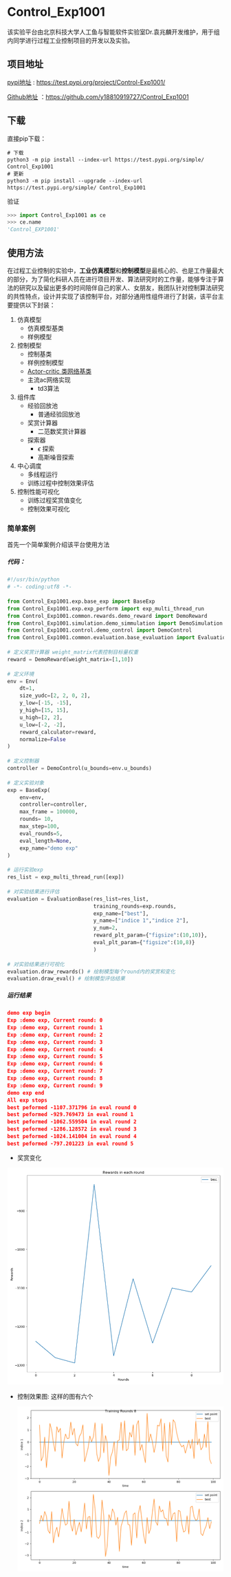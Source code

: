 # Control_Exp1001

该实验平台由北京科技大学人工鱼与智能软件实验室Dr.袁兆麟开发维护，用于组内同学进行过程工业控制项目的开发以及实验。

## 项目地址

[pypi地址](https://test.pypi.org/project/Control-Exp1001/) : https://test.pypi.org/project/Control-Exp1001/

[Github地址](https://github.com/y18810919727/Control_Exp1001) ：https://github.com/y18810919727/Control_Exp1001

## 

##  下载

直接pip下载：

```
# 下载
python3 -m pip install --index-url https://test.pypi.org/simple/ Control_Exp1001
# 更新
python3 -m pip install --upgrade --index-url https://test.pypi.org/simple/ Control_Exp1001
```

验证

```python
>>> import Control_Exp1001 as ce
>>> ce.name
'Control_EXP1001'
```



## 使用方法

在过程工业控制的实验中，**工业仿真模型**和**控制模型**是最核心的、也是工作量最大的部分，为了简化科研人员在进行项目开发、算法研究时的工作量，能够专注于算法的研究以及留出更多的时间陪伴自己的家人、女朋友，我团队针对控制算法研究的共性特点，设计并实现了该控制平台，对部分通用性组件进行了封装，该平台主要提供以下封装：

1. 仿真模型
   - 仿真模型基类
   - 样例模型
2. 控制模型
   - 控制基类
   - 样例控制模型
   - [Actor-critic 类网络基类](#ac)
   - 主流ac网络实现
     - td3算法
3. 组件库
   - 经验回放池
     - 普通经验回放池
   - 奖赏计算器
     - 二范数奖赏计算器
   - 探索器
     - $\epsilon$ 探索
     - 高斯噪音探索
4. 中心调度
   - 多线程运行
   - 训练过程中控制效果评估
5. 控制性能可视化
   - 训练过程奖赏值变化
   - 控制效果可视化



### 简单案例

首先一个简单案例介绍该平台使用方法

##### 代码：

```python
#!/usr/bin/python
# -*- coding:utf8 -*-

from Control_Exp1001.exp.base_exp import BaseExp
from Control_Exp1001.exp.exp_perform import exp_multi_thread_run
from Control_Exp1001.common.rewards.demo_reward import DemoReward
from Control_Exp1001.simulation.demo_simmulation import DemoSimulation as Env
from Control_Exp1001.control.demo_control import DemoControl
from Control_Exp1001.common.evaluation.base_evaluation import EvaluationBase

# 定义奖赏计算器 weight_matrix代表控制目标量权重
reward = DemoReward(weight_matrix=[1,10])

# 定义环境
env = Env(
    dt=1,
    size_yudc=[2, 2, 0, 2],
    y_low=[-15, -15],
    y_high=[15, 15],
    u_high=[2, 2],
    u_low=[-2, -2],
    reward_calculator=reward,
    normalize=False
)

# 定义控制器
controller = DemoControl(u_bounds=env.u_bounds)

# 定义实验对象
exp = BaseExp(
    env=env,
    controller=controller,
    max_frame = 100000,
    rounds= 10,
    max_step=100,
    eval_rounds=5,
    eval_length=None,
    exp_name="demo exp"
)

# 运行实验exp
res_list = exp_multi_thread_run([exp])

# 对实验结果进行评估
evaluation = EvaluationBase(res_list=res_list,
                            training_rounds=exp.rounds,
                            exp_name=["best"],
                            y_name=["indice 1","indice 2"],
                            y_num=2,
                            reward_plt_param={"figsize":(10,10)},
                            eval_plt_param={"figsize":(10,8)}
                            )
                            
# 对实验结果进行可视化
evaluation.draw_rewards() # 绘制模型每个round内的奖赏和变化
evaluation.draw_eval() # 绘制模型评估结果

```

##### 运行结果

```json
demo exp begin
Exp :demo exp, Current round: 0
Exp :demo exp, Current round: 1
Exp :demo exp, Current round: 2
Exp :demo exp, Current round: 3
Exp :demo exp, Current round: 4
Exp :demo exp, Current round: 5
Exp :demo exp, Current round: 6
Exp :demo exp, Current round: 7
Exp :demo exp, Current round: 8
Exp :demo exp, Current round: 9
demo exp end
All exp stops
best peformed -1107.371796 in eval round 0
best peformed -929.769473 in eval round 1
best peformed -1062.559504 in eval round 2
best peformed -1286.128572 in eval round 3
best peformed -1024.141004 in eval round 4
best peformed -797.201223 in eval round 5
```



- 奖赏变化

<img width=600px src="README.assets/myplot11-5308206.jpg">

- 控制效果图: 这样的图有六个

  <img width=600px src="README.assets/myplot5.jpg">



















